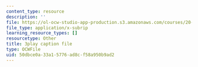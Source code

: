 ```yaml
---
content_type: resource
description: ''
file: https://ol-ocw-studio-app-production.s3.amazonaws.com/courses/20-219-becoming-the-next-bill-nye-writing-and-hosting-the-educational-show-january-iap-2015/50dbce0a33a15776ad8cf58a950b9ad2_Ui2q2uoA-_g.vtt
file_type: application/x-subrip
learning_resource_types: []
resourcetype: Other
title: 3play caption file
type: OCWFile
uid: 50dbce0a-33a1-5776-ad8c-f58a950b9ad2
---
```

